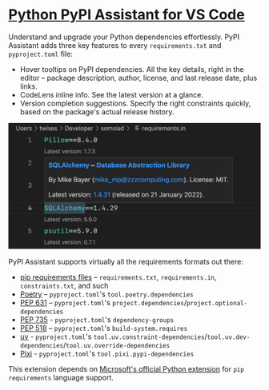 # [Python PyPI Assistant for VS Code](https://marketplace.visualstudio.com/items?itemName=twixes.pypi-assistant)

Understand and upgrade your Python dependencies effortlessly. PyPI Assistant adds three key features to every `requirements.txt` and `pyproject.toml` file:

-   Hover tooltips on PyPI dependencies. All the key details, right in the editor – package description, author, license, and last release date, plus links.
-   CodeLens inline info. See the latest version at a glance.
-   Version completion suggestions. Specify the right constraints quickly, based on the package's actual release history.

![Extension preview](preview.png)

PyPI Assistant supports virtually all the requirements formats out there:

-   [pip requirements files](https://pip.pypa.io/en/stable/user_guide/#requirements-files) – `requirements.txt`, `requirements.in`, `constraints.txt`, and such
-   [Poetry](https://python-poetry.org/docs/pyproject/#dependencies-and-dependency-groups) – `pyproject.toml`'s `tool.poetry.dependencies`
-   [PEP 631](https://peps.python.org/pep-0631/) – `pyproject.toml`'s `project.dependencies`/`project.optional-dependencies`
-   [PEP 735](https://peps.python.org/pep-0735/) - `pyproject.toml`'s `dependency-groups`
-   [PEP 518](https://peps.python.org/pep-0517/) – `pyproject.toml`'s `build-system.requires`
-   [uv](https://docs.astral.sh/uv/reference/settings/) - `pyproject.toml`'s `tool.uv.constraint-dependencies`/`tool.uv.dev-dependencies`/`tool.uv.override-dependencies`
-   [Pixi](https://pixi.sh/latest/advanced/pyproject_toml/) - `pyproject.toml`'s `tool.pixi.pypi-dependencies`

This extension depends on [Microsoft's official Python extension](https://marketplace.visualstudio.com/items?itemName=ms-python.python) for `pip requirements` language support.
